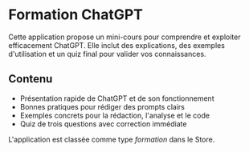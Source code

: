 # Formation ChatGPT

Cette application propose un mini-cours pour comprendre et exploiter efficacement ChatGPT. Elle inclut des explications, des exemples d'utilisation et un quiz final pour valider vos connaissances.

## Contenu
- Présentation rapide de ChatGPT et de son fonctionnement
- Bonnes pratiques pour rédiger des prompts clairs
- Exemples concrets pour la rédaction, l'analyse et le code
- Quiz de trois questions avec correction immédiate

L'application est classée comme type *formation* dans le Store.
